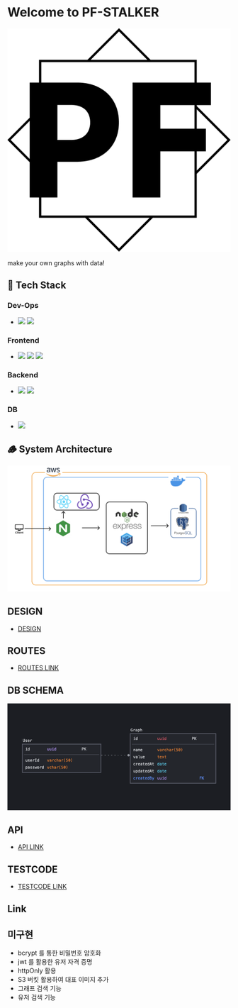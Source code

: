 # Welcome to PF-STALKER

![logo](./front/public/favicon.ico)

make your own graphs with data!

## 🌵 **Tech Stack**

### Dev-Ops

- <img src="https://img.shields.io/badge/Docker-2496ED?style=for-the-badge&logo=Docker&logoColor=black"> <img src="https://img.shields.io/badge/Amazon EC2-FF9900?style=for-the-badge&logo=Amazon%20EC2&logoColor=white">

### Frontend

- <img src="https://img.shields.io/badge/React-61DAFB?style=for-the-badge&logo=React&logoColor=black"> <img src="https://img.shields.io/badge/Redux-764ABC?style=for-the-badge&logo=Redux&logoColor=black"> <img src="https://img.shields.io/badge/styled%20components-DB7093?style=for-the-badge&logo=styled%20components&logoColor=black">

### Backend

- <img src="https://img.shields.io/badge/Express.js-404D59?style=for-the-badge"> <img src="https://img.shields.io/badge/NGINX-009639?style=for-the-badge&logo=NGINX&logoColor=black">

### DB

- <img src="https://img.shields.io/badge/PostgreSQL-316192?style=for-the-badge&logo=postgresql&logoColor=white">

## 🪵 System Architecture

![System Architecture](./img/architecture.png)

## DESIGN

- [DESIGN](https://www.figma.com/file/rz8iXZPTunBGKM3hSSqdWx/Untitled?type=design&node-id=0-1&t=Pr3wFruJ5oQsdgv0-0)

## ROUTES

- [ROUTES LINK](./front/README.md)

## DB SCHEMA

![DB SCHEMA](./img/schema.png)

## API

- [API LINK](./back/README.md)

## TESTCODE

- [TESTCODE LINK](./back/testcode/)

## Link

## 미구현

- bcrypt 를 통한 비밀번호 암호화
- jwt 를 활용한 유저 자격 증명
- httpOnly 활용
- S3 버킷 활용하여 대표 이미지 추가
- 그래프 검색 기능
- 유저 검색 기능
